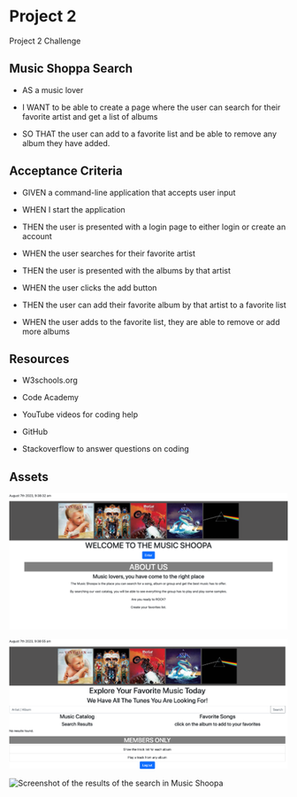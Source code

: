 # Project 2
Project 2 Challenge

## Music Shoppa Search

* AS a music lover

* I WANT to be able to create a page where the user can search for their favorite artist and get a list of albums

* SO THAT the user can add to a favorite list and be able to remove any album they have added. 

## Acceptance Criteria

* GIVEN a command-line application that accepts user input

* WHEN I start the application

* THEN the user is presented with a login page to either login or create an account

* WHEN the user searches for their favorite artist

* THEN the user is presented with the albums by that artist

* WHEN the user clicks the add button

* THEN the user can add their favorite album by that artist to a favorite list

* WHEN the user adds to the favorite list, they are able to remove or add more albums


## Resources

* W3schools.org

* Code Academy

* YouTube videos for coding help

* GitHub 

* Stackoverflow to answer questions on coding


## Assets

![Screenshot of the front page of Music Shoopa](public/images/website-1.png)

![Screenshot of the search page of Music Shoopa](public/images/website-2.png)

![Screenshot of the results of the search in Music Shoopa](public/images/website-3.png)
